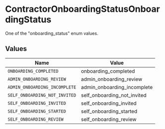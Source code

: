 # ContractorOnboardingStatusOnboardingStatus

One of the "onboarding_status" enum values.


## Values

| Name                          | Value                         |
| ----------------------------- | ----------------------------- |
| `ONBOARDING_COMPLETED`        | onboarding_completed          |
| `ADMIN_ONBOARDING_REVIEW`     | admin_onboarding_review       |
| `ADMIN_ONBOARDING_INCOMPLETE` | admin_onboarding_incomplete   |
| `SELF_ONBOARDING_NOT_INVITED` | self_onboarding_not_invited   |
| `SELF_ONBOARDING_INVITED`     | self_onboarding_invited       |
| `SELF_ONBOARDING_STARTED`     | self_onboarding_started       |
| `SELF_ONBOARDING_REVIEW`      | self_onboarding_review        |